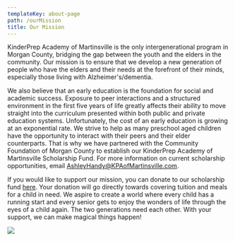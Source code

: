 ```yaml
---
templateKey: about-page
path: /ourMission
title: Our Mission
---
```

KinderPrep Academy of Martinsville is the only intergenerational program in Morgan County, bridging the gap between the youth and the elders in the community. Our mission is to ensure that we develop a new generation of people who have the elders and their needs at the forefront of their minds, especially those living with Alzheimer's/dementia. 

We also believe that an early education is the foundation for social and academic success. Exposure to peer interactions and a structured environment in the first five years of life greatly affects their ability to move straight into the curriculum presented within both public and private education systems. Unfortunately, the cost of an early education is growing at an exponential rate. We strive to help as many preschool aged children have the opportunity to interact with their peers and their elder counterparts. That is why we have partnered with the Community Foundation of Morgan County to establish our KinderPrep Academy of Martinsville Scholarship Fund. For more information on current scholarship opportunities, email AshleyHandy@KPAofMartinsville.com. 

If you would like to support our mission, you can donate to our scholarship fund [here](https://cfmconline.org/donors/funds-2/kinderprep-academy-of-martinsville-scholarship-fund/).  Your donation will go directly towards covering tuition and meals for a child in need. We aspire to create a world where every child has a running start and every senior gets to enjoy the wonders of life through the eyes of a child again. The two generations need each other. With your support, we can make magical things happen!

![](/img/img_6742.jpg)